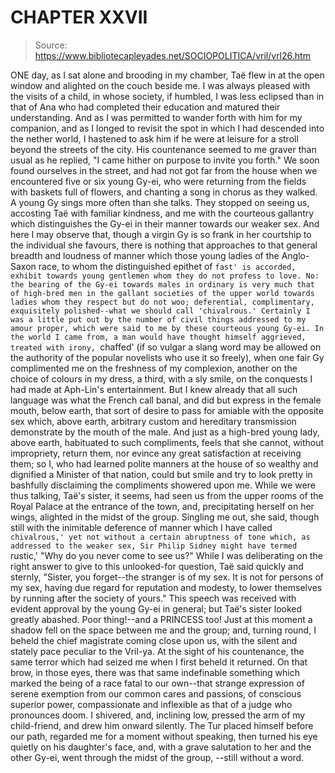 # CHAPTER XXVII

> Source: https://www.bibliotecapleyades.net/SOCIOPOLITICA/vril/vrl26.htm

ONE day, as I sat alone and brooding in my chamber, Taë flew in at the open window and alighted on the couch beside me. I was always pleased with the visits of a child, in whose society, if humbled, I was less eclipsed than in that of Ana who had completed their education and matured their understanding. And as I was permitted to wander forth with him for my companion, and as I longed to revisit the spot in which I had descended into the nether world, I hastened to ask him if he were at leisure for a stroll beyond the streets of the city. His countenance seemed to me graver than usual as he replied, "I came hither on purpose to invite you forth."
We soon found ourselves in the street, and had not got far from the house when we encountered five or six young Gy-ei, who were returning from the fields with baskets full of flowers, and chanting a song in chorus as they walked. A young Gy sings more often than she talks. They stopped on seeing us, accosting Taë with familiar kindness, and me with the courteous gallantry which distinguishes the Gy-ei in their manner towards our weaker sex.
And here I may observe that, though a virgin Gy is so frank in her courtship to the individual she favours, there is nothing that approaches to that general breadth and loudness of manner which those young ladies of the Anglo-Saxon race, to whom the distinguished epithet of `fast' is accorded, exhibit towards young gentlemen whom they do not profess to love. No: the bearing of the Gy-ei towards males in ordinary is very much that of high-bred men in the gallant societies of the upper world towards ladies whom they respect but do not woo; deferential, complimentary, exquisitely polished--what we should call 'chivalrous.'
Certainly I was a little put out by the number of civil things addressed to my amour proper, which were said to me by these courteous young Gy-ei. In the world I came from, a man would have thought himself aggrieved, treated with irony, `chaffed' (if so vulgar a slang word may be allowed on the authority of the popular novelists who use it so freely), when one fair Gy complimented me on the freshness of my complexion, another on the choice of colours in my dress, a third, with a sly smile, on the conquests I had made at Aph-Lin's entertainment. But I knew already that all such language was what the French call banal, and did but express in the female mouth, below earth, that sort of desire to pass for amiable with the opposite sex which, above earth, arbitrary custom and hereditary transmission demonstrate by the mouth of the male. And just as a high-bred young lady, above earth, habituated to such compliments, feels that she cannot, without impropriety, return them, nor evince any great satisfaction at receiving them; so I, who had learned polite manners at the house of so wealthy and dignified a Minister of that nation, could but smile and try to look pretty in bashfully disclaiming the compliments showered upon me. While we were thus talking, Taë's sister, it seems, had seen us from the upper rooms of the Royal Palace at the entrance of the town, and, precipitating herself on her wings, alighted in the midst of the group.
Singling me out, she said, though still with the inimitable deference of manner which I have called `chivalrous,' yet not without a certain abruptness of tone which, as addressed to the weaker sex, Sir Philip Sidney might have termed `rustic,' "Why do you never come to see us?"
While I was deliberating on the right answer to give to this unlooked-for question, Taë said quickly and sternly, "Sister, you forget--the stranger is of my sex. It is not for persons of my sex, having due regard for reputation and modesty, to lower themselves by running after the society of yours."
This speech was received with evident approval by the young Gy-ei in general; but Taë's sister looked greatly abashed. Poor thing!--and a PRINCESS too!
Just at this moment a shadow fell on the space between me and the group; and, turning round, I beheld the chief magistrate coming close upon us, with the silent and stately pace peculiar to the Vril-ya. At the sight of his countenance, the same terror which had seized me when I first beheld it returned. On that brow, in those eyes, there was that same indefinable something which marked the being of a race fatal to our own--that strange expression of serene exemption from our common cares and passions, of conscious superior power, compassionate and inflexible as that of a judge who pronounces doom. I shivered, and, inclining low, pressed the arm of my child-friend, and drew him onward silently. The Tur placed himself before our path, regarded me for a moment without speaking, then turned his eye quietly on his daughter's face, and, with a grave salutation to her and the other Gy-ei, went through the midst of the group, --still without a word.
